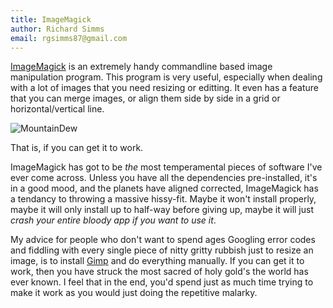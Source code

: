 ```yaml
---
title: ImageMagick
author: Richard Simms
email: rgsimms87@gmail.com
---
```


[ImageMagick](http://www.imagemagick.org "ImageMagick") is an extremely handy commandline based image manipulation program. This program is very useful, especially when dealing with a lot of images that you need resizing or editting. It even has a feature that you can merge images, or align them side by side in a grid or horizontal/vertical line.

![MountainDew](http://i211.photobucket.com/albums/bb81/Tamachan87/dew.jpg)

That is, if you can get it to work.

ImageMagick has got to be *the* most temperamental pieces of software I've ever come across. Unless you have all the dependencies pre-installed, it's in a good mood, and the planets have aligned corrected, ImageMagick has a tendancy to throwing a massive hissy-fit. Maybe it won't install properly, maybe it will only install up to half-way before giving up, maybe it will just *crash your entire bloody app if you want to use it*.

My advice for people who don't want to spend ages Googling error codes and fiddling with every single piece of nitty gritty rubbish just to resize an image, is to install [Gimp](http://www.gimp.org "Gimp") and do everything manually. If you can get it to work, then you have struck the most sacred of holy gold's the world has ever known. I feel that in the end, you'd spend just as much time trying to make it work as you would just doing the repetitive malarky.